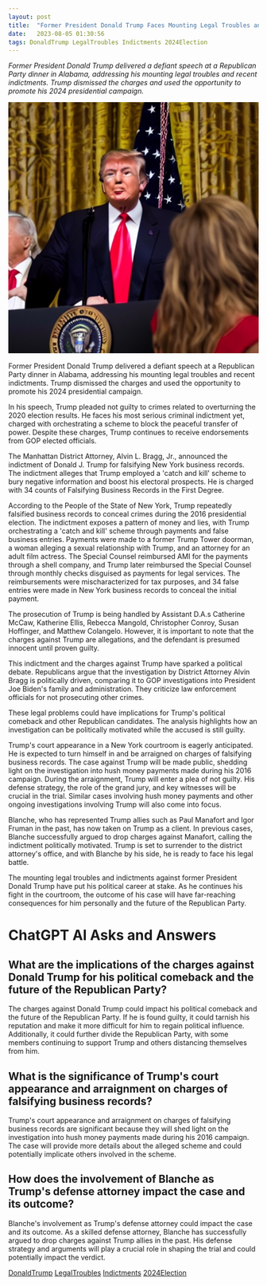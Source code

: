```yaml
---
layout: post
title:  "Former President Donald Trump Faces Mounting Legal Troubles and Indictments"
date:   2023-08-05 01:30:56 
tags: DonaldTrump LegalTroubles Indictments 2024Election
---
```

*Former President Donald Trump delivered a defiant speech at a Republican Party dinner in Alabama, addressing his mounting legal troubles and recent indictments. Trump dismissed the charges and used the opportunity to promote his 2024 presidential campaign.*

![Donald Trump, delivering defiant Republican Party dinner on the Alabama that has mounting legal troubles](/assets/7086cde8-2834-4a33-a645-61ddac4eae86.jpg "Former President Donald Trump Faces Mounting Legal Troubles and Indictments")

Former President Donald Trump delivered a defiant speech at a Republican Party dinner in Alabama, addressing his mounting legal troubles and recent indictments. Trump dismissed the charges and used the opportunity to promote his 2024 presidential campaign.

In his speech, Trump pleaded not guilty to crimes related to overturning the 2020 election results. He faces his most serious criminal indictment yet, charged with orchestrating a scheme to block the peaceful transfer of power. Despite these charges, Trump continues to receive endorsements from GOP elected officials.

The Manhattan District Attorney, Alvin L. Bragg, Jr., announced the indictment of Donald J. Trump for falsifying New York business records. The indictment alleges that Trump employed a 'catch and kill' scheme to bury negative information and boost his electoral prospects. He is charged with 34 counts of Falsifying Business Records in the First Degree.

According to the People of the State of New York, Trump repeatedly falsified business records to conceal crimes during the 2016 presidential election. The indictment exposes a pattern of money and lies, with Trump orchestrating a 'catch and kill' scheme through payments and false business entries. Payments were made to a former Trump Tower doorman, a woman alleging a sexual relationship with Trump, and an attorney for an adult film actress. The Special Counsel reimbursed AMI for the payments through a shell company, and Trump later reimbursed the Special Counsel through monthly checks disguised as payments for legal services. The reimbursements were mischaracterized for tax purposes, and 34 false entries were made in New York business records to conceal the initial payment.

The prosecution of Trump is being handled by Assistant D.A.s Catherine McCaw, Katherine Ellis, Rebecca Mangold, Christopher Conroy, Susan Hoffinger, and Matthew Colangelo. However, it is important to note that the charges against Trump are allegations, and the defendant is presumed innocent until proven guilty.

This indictment and the charges against Trump have sparked a political debate. Republicans argue that the investigation by District Attorney Alvin Bragg is politically driven, comparing it to GOP investigations into President Joe Biden's family and administration. They criticize law enforcement officials for not prosecuting other crimes.

These legal problems could have implications for Trump's political comeback and other Republican candidates. The analysis highlights how an investigation can be politically motivated while the accused is still guilty.

Trump's court appearance in a New York courtroom is eagerly anticipated. He is expected to turn himself in and be arraigned on charges of falsifying business records. The case against Trump will be made public, shedding light on the investigation into hush money payments made during his 2016 campaign. During the arraignment, Trump will enter a plea of not guilty. His defense strategy, the role of the grand jury, and key witnesses will be crucial in the trial. Similar cases involving hush money payments and other ongoing investigations involving Trump will also come into focus.

Blanche, who has represented Trump allies such as Paul Manafort and Igor Fruman in the past, has now taken on Trump as a client. In previous cases, Blanche successfully argued to drop charges against Manafort, calling the indictment politically motivated. Trump is set to surrender to the district attorney's office, and with Blanche by his side, he is ready to face his legal battle.

The mounting legal troubles and indictments against former President Donald Trump have put his political career at stake. As he continues his fight in the courtroom, the outcome of his case will have far-reaching consequences for him personally and the future of the Republican Party.


# ChatGPT AI Asks and Answers
## What are the implications of the charges against Donald Trump for his political comeback and the future of the Republican Party?
The charges against Donald Trump could impact his political comeback and the future of the Republican Party. If he is found guilty, it could tarnish his reputation and make it more difficult for him to regain political influence. Additionally, it could further divide the Republican Party, with some members continuing to support Trump and others distancing themselves from him.

## What is the significance of Trump's court appearance and arraignment on charges of falsifying business records?
Trump's court appearance and arraignment on charges of falsifying business records are significant because they will shed light on the investigation into hush money payments made during his 2016 campaign. The case will provide more details about the alleged scheme and could potentially implicate others involved in the scheme.

## How does the involvement of Blanche as Trump's defense attorney impact the case and its outcome?
Blanche's involvement as Trump's defense attorney could impact the case and its outcome. As a skilled defense attorney, Blanche has successfully argued to drop charges against Trump allies in the past. His defense strategy and arguments will play a crucial role in shaping the trial and could potentially impact the verdict.


[DonaldTrump](/tags/DonaldTrump) [LegalTroubles](/tags/LegalTroubles) [Indictments](/tags/Indictments) [2024Election](/tags/2024Election)